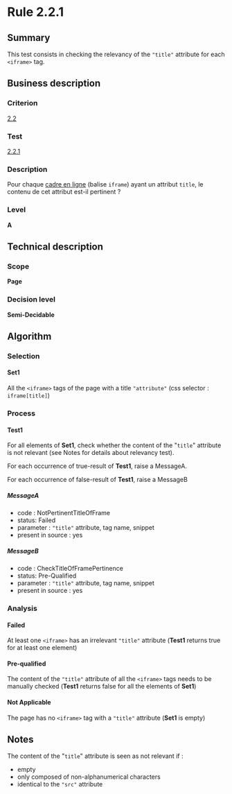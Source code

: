 # Rule 2.2.1

## Summary

This test consists in checking the relevancy of the `"title"` attribute for each `<iframe>` tag.

## Business description

### Criterion

[2.2](http://references.modernisation.gouv.fr/referentiel-technique-0#crit-2-2)

### Test

[2.2.1](http://references.modernisation.gouv.fr/referentiel-technique-0#test-2-2-1)

### Description

Pour chaque <a href="http://references.modernisation.gouv.fr/sites/default/files/RGAA3_RC2-1/glossaire.htm#mCadreEnLigne">cadre en ligne</a> (balise `iframe`) ayant un attribut `title`, le contenu de cet attribut est-il pertinent ?

### Level

**A**

## Technical description

### Scope

**Page**

### Decision level

**Semi-Decidable**

## Algorithm

### Selection

#### Set1

All the `<iframe>` tags of the page with a title `"attribute"` (css selector : `iframe[title]`)

### Process

#### Test1

For all elements of **Set1**, check whether the content of the "`title`" attribute is not relevant (see Notes for details about relevancy test). 

For each occurrence of true-result of **Test1**, raise a MessageA.

For each occurrence of false-result of **Test1**, raise a MessageB

##### MessageA

-   code : NotPertinentTitleOfFrame
-   status: Failed
-   parameter : `"title"` attribute, tag name, snippet
-   present in source : yes

##### MessageB

-   code : CheckTitleOfFramePertinence
-   status: Pre-Qualified
-   parameter : `"title"` attribute, tag name, snippet
-   present in source : yes

### Analysis

#### Failed

At least one `<iframe>` has an irrelevant `"title"` attribute (**Test1** returns true for at least one element)

#### Pre-qualified

The content of the `"title"` attribute of all the `<iframe>` tags needs to be manually checked (**Test1** returns false for all the elements of **Set1**) 

#### Not Applicable

The page has no `<iframe>` tag with a `"title"` attribute (**Set1** is empty)

## Notes

The content of the "`title`" attribute is seen as not relevant if :

- empty
- only composed of non-alphanumerical characters
- identical to the `"src"` attribute

